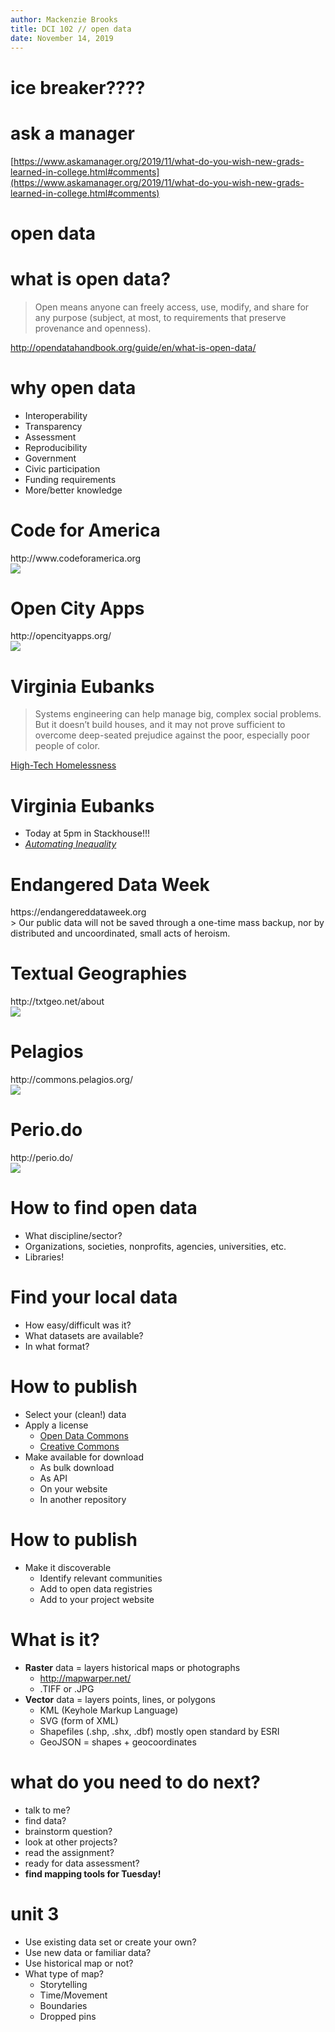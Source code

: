 ```yaml
---
author: Mackenzie Brooks
title: DCI 102 // open data
date: November 14, 2019
---
```


# ice breaker????

# ask a manager
[https://www.askamanager.org/2019/11/what-do-you-wish-new-grads-learned-in-college.html#comments](https://www.askamanager.org/2019/11/what-do-you-wish-new-grads-learned-in-college.html#comments)

# open data 

# what is open data?
> Open means anyone can freely access, use, modify, and share for any purpose (subject, at most, to requirements that preserve provenance and openness).

<div type="citation">
<a href="http://opendatahandbook.org/guide/en/what-is-open-data/">http://opendatahandbook.org/guide/en/what-is-open-data/</a>
</div>

# why open data
* Interoperability
* Transparency
* Assessment
* Reproducibility
* Government
* Civic participation
* Funding requirements
* More/better knowledge

# Code for America
<div type="citation">
http://www.codeforamerica.org
</div>
<img src="https://s3.amazonaws.com/media-p.slid.es/uploads/48173/images/3239481/Screen_Shot_2016-11-16_at_5.36.46_PM.png" style="max-width: 70%"/>

# Open City Apps
<div type="citation">
http://opencityapps.org/
	</div>
<img src="https://s3.amazonaws.com/media-p.slid.es/uploads/48173/images/3239491/Screen_Shot_2016-11-16_at_5.40.30_PM.png" style="max-width: 70%"/>

# Virginia Eubanks
> Systems engineering can help manage big, complex social problems. But it doesn’t build houses, and it may not prove sufficient to overcome deep-seated prejudice against the poor, especially poor people of color. 

<div type="citation">
<a href="https://www.americanscientist.org/article/high-tech-homelessness">High-Tech Homelessness</a>
</div>

# Virginia Eubanks
* Today at 5pm in Stackhouse!!! 
* *[Automating Inequality](https://virginia-eubanks.com/)*

# Endangered Data Week
<div type="citation">
https://endangereddataweek.org
	</div>
> Our public data will not be saved through a one-time mass backup, nor by distributed and uncoordinated, small acts of heroism. 

# Textual Geographies 
<div style="citation">
http://txtgeo.net/about
</div>
<img src="https://s3.amazonaws.com/media-p.slid.es/uploads/48173/images/3239512/Screen_Shot_2016-11-16_at_5.47.28_PM.png" style="max-width: 70%" />

# Pelagios
<div style="citation">
http://commons.pelagios.org/
</div>
<img src="https://s3.amazonaws.com/media-p.slid.es/uploads/48173/images/3239518/Screen_Shot_2016-11-16_at_5.50.43_PM.png" style="max-width: 70%" />

# Perio.do

<div style="citation">
http://perio.do/

</div>
<img src="https://s3.amazonaws.com/media-p.slid.es/uploads/48173/images/3239519/Screen_Shot_2016-11-16_at_5.51.06_PM.png" style="max-width: 70%" />

# How to find open data
* What discipline/sector?
* Organizations, societies, nonprofits, agencies, universities, etc.
* Libraries!

# Find your local data 
* How easy/difficult was it?
* What datasets are available?
* In what format? 

# How to publish
* Select your (clean!) data
* Apply a license
	* <a href="https://opendatacommons.org/">Open Data Commons</a>
	* <a href="https://creativecommons.org/">Creative Commons</a>
* Make available for download
	* As bulk download
	* As API
	* On your website
	* In another repository

# How to publish
* Make it discoverable
	* Identify relevant communities
	* Add to open data registries
	* Add to your project website

# What is it?
* **Raster** data = layers historical maps or photographs
	* http://mapwarper.net/
	* .TIFF or .JPG
* **Vector** data = layers points, lines, or polygons
	* KML (Keyhole Markup Language)
	* SVG (form of XML)
	* Shapefiles (.shp, .shx, .dbf) mostly open standard by ESRI
	* GeoJSON = shapes + geocoordinates


# what do you need to do next? 
* talk to me?
* find data?
* brainstorm question?
* look at other projects?
* read the assignment?
* ready for data assessment?
* **find mapping tools for Tuesday!**

# unit 3
* Use existing data set or create your own?
* Use new data or familiar data?
* Use historical map or not?
* What type of map?
	* Storytelling
	* Time/Movement
	* Boundaries
	* Dropped pins

